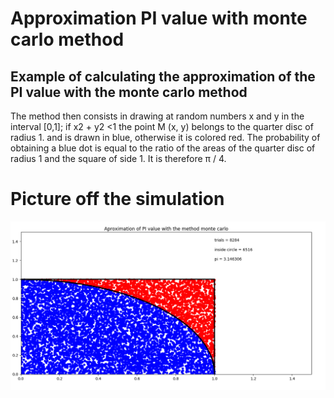 # Approximation PI value with monte carlo method

## Example of calculating the approximation of the PI value with the monte carlo method

The method then consists in drawing at random numbers x and y in the interval [0,1];
if x2 + y2 <1 the point M (x, y) belongs to the quarter disc of radius 1. and is drawn in blue, otherwise it is colored red.
The probability of obtaining a blue dot is equal to the ratio of the areas of the quarter disc of radius 1 and the square of side 1.
It is therefore π / 4.

# Picture off the simulation
![alt text](./monte_carlo.png)